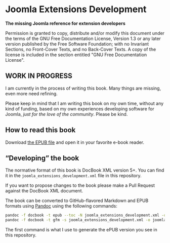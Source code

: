 # Joomla Extensions Development

**The missing Joomla reference for extension developers**

Permission is granted to copy, distribute and/or modify this document under the terms of the GNU Free Documentation License, Version 1.3 or any later version published by the Free Software Foundation; with no Invariant Sections, no Front-Cover Texts, and no Back-Cover Texts. A copy of the license is included in the section entitled "GNU Free Documentation License".

## WORK IN PROGRESS

I am currently in the process of writing this book. Many things are missing, even more need refining.

Please keep in mind that I am writing this book on my own time, without any kind of funding, based on my own experiences developing software for Joomla, _just for the love of the community_. Please be kind.

## How to read this book

Download [the EPUB file](joomla_extensions_development.epub) and open it in your favorite e-book reader.

## “Developing” the book

The normative format of this book is DocBook XML version 5+. You can find it in the `joomla_extensions_development.xml` file in this repository.

If you want to propose changes to the book please make a Pull Request against the DocBook XML document.

The book can be converted to GitHub-flavored Markdown and EPUB formats using [Pandoc](https://pandoc.org) using the following commands:

```bash
pandoc -f docbook -t epub --toc -N joomla_extensions_development.xml -o joomla_extensions_development.epub
pandoc -f docbook -t gfm -s joomla_extensions_development.xml -o joomla_extensions_development.md
```

The first command is what I use to generate the ePUB version you see in this repository.